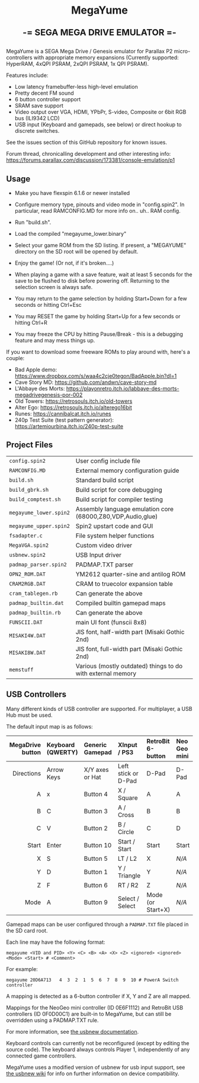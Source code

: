 <h1 align="center">MegaYume
<p>
<sub>-= SEGA MEGA DRIVE EMULATOR =-</sub>
</p>
</h1>

MegaYume is a SEGA Mega Drive / Genesis emulator for
Parallax P2 micro-controllers with appropriate memory expansions
(Currently supported: HyperRAM, 4xQPI PSRAM, 2xQPI PSRAM, 1x QPI PSRAM).

Features include:
  - Low latency framebuffer-less high-level emulation
  - Pretty decent FM sound
  - 6 button controller support
  - SRAM save support
  - Video output over VGA, HDMI, YPbPr, S-video, Composite or 6bit RGB bus (ILI9342 LCD)
  - USB input (Keyboard and gamepads, see below) or direct hookup to discrete switches.

See the issues section of this GitHub repository for known issues.


Forum thread, chronicalling development and other interesting info: https://forums.parallax.com/discussion/173381/console-emulation/p1


## Usage

- Make you have flexspin 6.1.6 or newer installed

- Configure memory type, pinouts and video mode in "config.spin2".
  In particular, read RAMCONFIG.MD for more info on.. uh.. RAM config.
  
- Run "build.sh".

- Load the compiled "megayume_lower.binary"

- Select your game ROM from the SD listing. If present, a "MEGAYUME" directory
  on the SD root will be opened by default.

- Enjoy the game! (Or not, if it's broken....)

- When playing a game with a save feature,
  wait at least 5 seconds for the save to be flushed to disk before powering off.
  Returning to the selection screen is always safe.

- You may return to the game selection by holding Start+Down for a few seconds or hitting Ctrl+Esc
- You may RESET the game by holding Start+Up for a few seconds or hitting Ctrl+R
- You may freeze the CPU by hitting Pause/Break - this is a debugging feature and may mess things up.


If you want to download some freeware ROMs to play around with, here's a couple:

 - Bad Apple demo: https://www.dropbox.com/s/waa4c2cje0tegon/BadApple.bin?dl=1
 - Cave Story MD: https://github.com/andwn/cave-story-md
 - L'Abbaye des Morts: https://playonretro.itch.io/labbaye-des-morts-megadrivegenesis-por-002
 - Old Towers: https://retrosouls.itch.io/old-towers
 - Alter Ego: https://retrosouls.itch.io/alterego16bit
 - Runes: https://cannibalcat.itch.io/runes
 - 240p Test Suite (test pattern generator): https://artemiourbina.itch.io/240p-test-suite

## Project Files

|||
|-|-|
|`config.spin2`|User config include file|
|`RAMCONFIG.MD`|External memory configuration guide|
|`build.sh`|Standard build script|
|`build_gbrk.sh`|Build script for core debugging|
|`build_comptest.sh`|Build script for compiler testing|
|`megayume_lower.spin2`|Assembly language emulation core (68000,Z80,VDP,Audio,glue)|
|`megayume_upper.spin2`|Spin2 upstart code and GUI|
|`fsadapter.c`|File system helper functions|
|`MegaVGA.spin2`|Custom video driver|
|`usbnew.spin2`|USB Input driver|
|`padmap_parser.spin2`|PADMAP.TXT parser|
|`OPN2_ROM.DAT`|YM2612 quarter-sine and antilog ROM|
|`CRAM2RGB.DAT`|CRAM to truecolor expansion table|
|`cram_tablegen.rb`|Can generate the above|
|`padmap_builtin.dat`|Compiled builtin gamepad maps|
|`padmap_builtin.rb`|Can generate the above|
|`FUNSCII.DAT`|main UI font (funscii 8x8)|
|`MISAKI4W.DAT`|JIS font, half-width part (Misaki Gothic 2nd)|
|`MISAKI8W.DAT`|JIS font, full-width part (Misaki Gothic 2nd)|
|`memstuff`|Various (mostly outdated) things to do with external memory|

## USB Controllers

Many different kinds of USB controller are supported. For multiplayer, a USB Hub must be used.

The default input map is as follows:

|MegaDrive button|Keyboard (QWERTY)|Generic Gamepad|XInput / PS3       |RetroBit 6-button|Neo Geo mini     |
|---------------:|:----------------|:--------------|:------------------|:----------------|:----------------|
|Directions      |Arrow Keys       |X/Y axes or Hat|Left stick or D-Pad|D-Pad            |D-Pad            |
|A               |x                |Button 4       |X / Square         |A                |A                |
|B               |C                |Button 3       |A / Cross          |B                |B                |
|C               |V                |Button 2       |B / Circle         |C                |D                |
|Start           |Enter            |Button 10      |Start / Start      |Start            |Start            |
|X               |S                |Button 5       |LT / L2            |X                |_N/A_            |
|Y               |D                |Button 1       |Y / Triangle       |Y                |_N/A_            |
|Z               |F                |Button 6       |RT / R2            |Z                |_N/A_            |
|Mode            |A                |Button 9       |Select / Select    |Mode (or Start+X)|_N/A_            |


Gamepad maps can be user configured through a `PADMAP.TXT` file placed in the SD card root.

Each line may have the following format:
```
megayume <VID and PID> <Y> <C> <B> <A> <X> <Z> <ignored> <ignored> <Mode> <Start> # <Comment>
```

For example:
```
megayume 20D6A713   4  3  2  1  5  6  7  8  9  10 # PowerA Switch controller
```

A mapping is detected as a 6-button controller if X, Y and Z are all mapped.

Mappings for the NeoGeo mini controller (ID 0E6F1112) and RetroBit USB controllers (ID 0F0D00C1) are built-in to MegaYume, but can still be overridden using a PADMAP.TXT rule.

For more information, see [the usbnew documentation](https://github.com/Wuerfel21/usbnew/wiki/PADMAP.TXT-Format-and-the-reference-gamepad).

Keyboard controls can currently not be reconfigured (except by editing the source code). The keyboard always controls Player 1, independently of any connected game controllers.

MegaYume uses a modified version of usbnew for usb input support, see [the usbnew wiki](https://github.com/Wuerfel21/usbnew/wiki) for info on further information on device compatibility.

